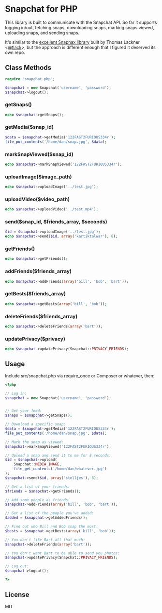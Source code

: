 # Snapchat for PHP


This library is built to communicate with the Snapchat API. So far it supports
logging in/out, fetching snaps, downloading snaps, marking snaps viewed,
uploading snaps, and sending snaps.

It's similar to the [excellent Snaphax library](http://github.com/tlack/snaphax)
built by Thomas Lackner <[@tlack](http://twitter.com/tlack)>, but the approach
is different enough that I figured it deserved its own repo.


## Class Methods


```php
require 'snapchat.php';

$snapchat = new Snapchat('username', 'password');
$snapchat->logout();
```

### getSnaps()

```php
echo $snapchat->getSnaps();
```

### getMedia($snap_id)

```php
$data = $snapchat->getMedia('122FAST2FURIOUS334r');
file_put_contents('/home/dan/snap.jpg', $data);
```

### markSnapViewed($snap_id)

```php
echo $snapchat->markSnapViewed('122FAST2FURIOUS334r');
```

### uploadImage($image_path)

```php
echo $snapchat->uploadImage('../test.jpg');
```

### uploadVideo($video_path)

```php
echo $snapchat->uploadVideo('../test.mp4');
```

### send($snap_id, $friends_array, $seconds)

```php
$id = $snapchat->uploadImage('../test.jpg');
echo $snapchat->send($id, array('kartiktalwar'), 8);
```

### getFriends()

```php
echo $snapchat->getFriends();
```

### addFriends($friends_array)

```php
echo $snapchat->addFriends(array('bill', 'bob', 'bart'));
```

### getBests($friends_array)

```php
echo $snapchat->getBests(array('bill', 'bob'));
```

### deleteFriends($friends_array)

```php
echo $snapchat->deleteFriends(array('bart'));
```

### updatePrivacy($privacy)

```php
echo $snapchat->updatePrivacy(Snapchat::PRIVACY_FRIENDS);
```


## Usage


Include src/snapchat.php via require_once or Composer or whatever, then:

```php
<?php

// Log in:
$snapchat = new Snapchat('username', 'password');


// Get your feed:
$snaps = $snapchat->getSnaps();

// Download a specific snap:
$data = $snapchat->getMedia('122FAST2FURIOUS334r');
file_put_contents('/home/dan/snap.jpg', $data);

// Mark the snap as viewed:
$snapchat->markSnapViewed('122FAST2FURIOUS334r');

// Upload a snap and send it to me for 8 seconds:
$id = $snapchat->upload(
	Snapchat::MEDIA_IMAGE,
	file_get_contents('/home/dan/whatever.jpg')
);
$snapchat->send($id, array('stelljes'), 8);

// Get a list of your friends:
$friends = $snapchat->getFriends();

// Add some people as friends:
$snapchat->addFriends(array('bill', 'bob', 'bart'));

// Get a list of the people you've added:
$added = $snapchat->getAddedFriends();

// Find out who Bill and Bob snap the most:
$bests = $snapchat->getBests(array('bill', 'bob'));

// You don't like Bart all that much:
$snapchat->deleteFriends(array('bart'));

// You don't want Bart to be able to send you photos:
$snapchat->updatePrivacy(Snapchat::PRIVACY_FRIENDS);

// Log out:
$snapchat->logout();

?>
```



## License

MIT
